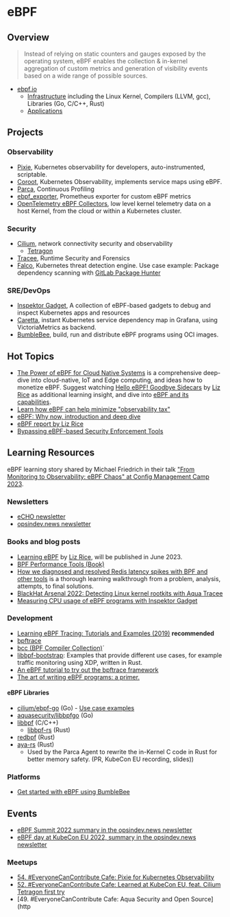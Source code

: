 # eBPF

## Overview

> Instead of relying on static counters and gauges exposed by the operating system, eBPF enables the collection & in-kernel aggregation of custom metrics and generation of visibility events based on a wide range of possible sources. 

- [ebpf.io](https://ebpf.io/)
    - [Infrastructure](https://ebpf.io/infrastructure) including the Linux Kernel, Compilers (LLVM, gcc), Libraries (Go, C/C++, Rust)
    - [Applications](https://ebpf.io/applications)

## Projects

### Observability

- [Pixie](https://px.dev/), Kubernetes observability for developers, auto-instrumented, scriptable.   
- [Coroot](https://coroot.com/), Kubernetes Observability, implements service maps using eBPF. 
- [Parca](https://www.parca.dev/), Continuous Profiling 
- [ebpf_exporter](https://github.com/cloudflare/ebpf_exporter), Prometheus exporter for custom eBPF metrics 
- [OpenTelemetry eBPF Collectors](https://github.com/open-telemetry/opentelemetry-ebpf), low level kernel telemetry data on a host Kernel, from the cloud or within a Kubernetes cluster.

### Security 

- [Cilium](https://cilium.io/), network connectivity security and observability
    - [Tetragon](https://github.com/cilium/tetragon)
- [Tracee](https://aquasecurity.github.io/tracee/latest/), Runtime Security and Forensics
- [Falco](https://falco.org/), Kubernetes threat detection engine. Use case example: Package dependency scanning with [GitLab Package Hunter](https://falco.org/blog/gitlab-falco-package-hunter/)

### SRE/DevOps 

- [Inspektor Gadget](https://www.inspektor-gadget.io/), A collection of eBPF-based gadgets to debug and inspect Kubernetes apps and resources 
- [Caretta](https://github.com/groundcover-com/caretta), instant Kubernetes service dependency map in Grafana, using VictoriaMetrics as backend. 
- [BumbleBee](https://github.com/solo-io/bumblebee), build, run and distribute eBPF programs using OCI images.

## Hot Topics

- [The Power of eBPF for Cloud Native Systems](https://cybersecurity-magazine.com/the-power-of-ebpf-for-cloud-native-systems/) is a comprehensive deep-dive into cloud-native, IoT and Edge computing, and ideas how to monetize eBPF. Suggest watching [Hello eBPF! Goodbye Sidecars](https://www.youtube.com/watch?v=ThtRT8dhu8c) by [Liz Rice](https://www.linkedin.com/in/lizrice/) as additional learning insight, and dive into [eBPF and its capabilities](https://medium.com/exness-blog/ebpf-and-its-capabilities-9a3a1dce3802). 
- [Learn how eBPF can help minimize "observability tax"](https://coroot.com/blog/minimizing-observability-tax)
- [eBPF: Why now, introduction and deep dive](https://whynowtech.substack.com/p/ebpf?sd=pf)
- [eBPF report by Liz Rice](https://isovalent.com/ebpf/)
- [Bypassing eBPF-based Security Enforcement Tools](https://www.form3.tech/engineering/content/bypassing-ebpf-tools)

## Learning Resources

eBPF learning story shared by Michael Friedrich in their talk ["From Monitoring to Observability: eBPF Chaos" at Config Management Camp 2023](https://go.gitlab.com/5vhjv1).

### Newsletters

- [eCHO newsletter](https://cilium.io/newsletter/)
- [opsindev.news newsletter](https://opsindev.news/)

### Books and blog posts

- [Learning eBPF](https://www.oreilly.com/library/view/learning-ebpf/9781098135119/) by [Liz Rice](https://www.linkedin.com/in/lizrice/), will be published in June 2023.
- [BPF Performance Tools (Book)](https://www.brendangregg.com/bpf-performance-tools-book.html)
- [How we diagnosed and resolved Redis latency spikes with BPF and other tools](https://about.gitlab.com/blog/2022/11/28/how-we-diagnosed-and-resolved-redis-latency-spikes/) is a thorough learning walkthrough from a problem, analysis, attempts, to final solutions. 
- [BlackHat Arsenal 2022: Detecting Linux kernel rootkits with Aqua Tracee](https://www.youtube.com/watch?v=EATX8g3sh-0)
- [Measuring CPU usage of eBPF programs with Inspektor Gadget](https://www.inspektor-gadget.io/blog/2022/10/measuring-cpu-usage-of-ebpf-programs-with-inspektor-gadget/)


### Development 

- [Learning eBPF Tracing: Tutorials and Examples (2019)](https://www.brendangregg.com/blog/2019-01-01/learn-ebpf-tracing.html) **recommended**
- [bpftrace](https://github.com/iovisor/bpftrace#)
- [bcc (BPF Compiler Collection)](https://github.com/iovisor/bcc#bpf-compiler-collection-bcc)´
- [libbpf-bootstrap](https://github.com/libbpf/libbpf-bootstrap): Examples that provide different use cases, for example traffic monitoring using XDP, written in Rust. 
- [An eBPF tutorial to try out the bpftrace framework](https://www.techtarget.com/searchitoperations/tutorial/An-eBPF-tutorial-to-try-out-the-bpftrace-framework)
- [The art of writing eBPF programs: a primer.](https://sysdig.com/blog/the-art-of-writing-ebpf-programs-a-primer/)


#### eBPF Libraries

- [cilium/ebpf-go](https://github.com/cilium/ebpf) (Go) - [Use case examples](https://github.com/cilium/ebpf/tree/master/examples)
- [aquasecurity/libbpfgo](https://github.com/aquasecurity/libbpfgo) (Go)
- [libbpf](https://github.com/libbpf/libbpf) (C/C++)
    - [libbpf-rs](https://github.com/libbpf/libbpf-rs) (Rust)
- [redbpf](https://github.com/foniod/redbpf) (Rust)
- [aya-rs](https://github.com/aya-rs/aya) (Rust)
    - Used by the Parca Agent to rewrite the in-Kernel C code in Rust for better memory safety. (PR, KubeCon EU recording, slides))

### Platforms 

- [Get started with eBPF using BumbleBee](https://www.solo.io/blog/get-started-with-ebpf-using-bumblebee/)  

## Events

- [eBPF Summit 2022 summary in the opsindev.news newsletter](https://opsindev.news/archive/2022-10-15/#ebpf-summit)
- [eBPF day at KubeCon EU 2022, summary in the opsindev.news newsletter](https://opsindev.news/archive/2022-06-13/#kubecon-eu)

### Meetups 

- [54. #EveryoneCanContribute Cafe: Pixie for Kubernetes Observability](https://everyonecancontribute.com/post/2022-09-13-cafe-54-pixie-for-kubernetes-observability/)
- [52. #EveryoneCanContribute Cafe: Learned at KubeCon EU, feat. Cilium Tetragon first try](https://everyonecancontribute.com/post/2022-06-16-cafe-52-learned-at-kubecon-eu-coffee-chat/)
- [49. #EveryoneCanContribute Cafe: Aqua Security and Open Source](http